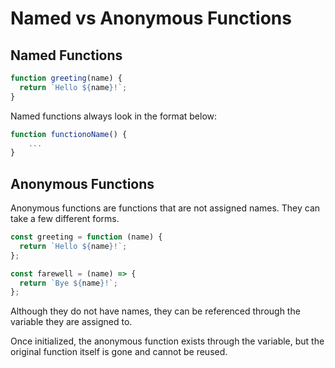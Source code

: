 # Named vs Anonymous Functions

## Named Functions

```jsx
function greeting(name) {
  return `Hello ${name}!`;
}
```

Named functions always look in the format below:

```jsx
function functionoName() {
	...
}
```

## Anonymous Functions

Anonymous functions are functions that are not assigned names. They can take a few different forms.

```jsx
const greeting = function (name) {
  return `Hello ${name}!`;
};

const farewell = (name) => {
  return `Bye ${name}!`;
};
```

Although they do not have names, they can be referenced through the variable they are assigned to.

Once initialized, the anonymous function exists through the variable, but the original function itself is gone and cannot be reused.